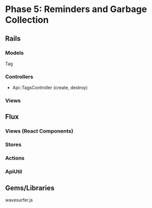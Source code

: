 # Phase 5: Reminders and Garbage Collection

## Rails
### Models
Tag

### Controllers
* Api::TagsController (create, destroy)

### Views

## Flux
### Views (React Components)

### Stores


### Actions

### ApiUtil

## Gems/Libraries
wavesurfer.js